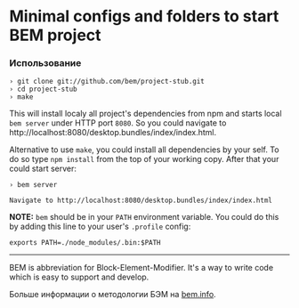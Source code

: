Minimal configs and folders to start BEM project
================================================

### Использование

    › git clone git://github.com/bem/project-stub.git
    › cd project-stub
    › make

This will install localy all project's dependencies from npm and starts local `bem server`
under HTTP port `8080`. So you could navigate to http://localhost:8080/desktop.bundles/index/index.html.

Alternative to use `make`, you could install all dependencies by your self. To do so type `npm install` from the top
of your working copy. After that your could start server:

    › bem server

    Navigate to http://localhost:8080/desktop.bundles/index/index.html

**NOTE:** `bem` should be in your `PATH` environment variable. You could do this by adding this line to your user's
`.profile` config:

    exports PATH=./node_modules/.bin:$PATH

---

BEM is abbreviation for Block-Element-Modifier. It's a way to write code which is easy to support and develop.

Больше информации о методологии БЭМ на [bem.info](http://bem.info/).
